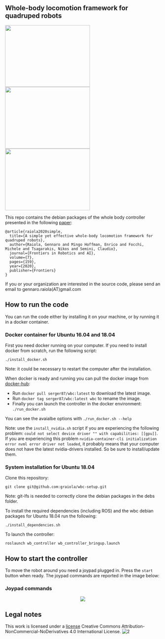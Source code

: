 ## Whole-body locomotion framework for quadruped robots

<p float="center">
  <img src="docs/hyq.gif" width="275" height="200" />
  <img src="docs/anymal.gif" width="275" height="200" /> 
  <img src="docs/aliengo.gif" width="275" height="200" />
</p>

This repo contains the debian packages of the whole body controller presented in the following [paper](https://hal.archives-ouvertes.fr/hal-03005133/document): 
```
@article{raiola2020simple,
  title={A simple yet effective whole-body locomotion framework for quadruped robots},
  author={Raiola, Gennaro and Mingo Hoffman, Enrico and Focchi, Michele and Tsagarakis, Nikos and Semini, Claudio},
  journal={Frontiers in Robotics and AI},
  volume={7},
  pages={159},
  year={2020},
  publisher={Frontiers}
}
```

If you or your organization are interested in the source code, please send an email to gennaro.raiola(AT)gmail.com

## How to run the code

You can run the code either by installing it on your machine, or by running it in a docker container.

### Docker container for Ubuntu 16.04 and 18.04

First you need docker running on your computer. If you need to install docker from scratch, run the following script:

`./install_docker.sh`

Note: it could be necessary to restart the computer after the installation.

When docker is ready and running you can pull the docker image from [docker-hub](https://hub.docker.com/):

+ Run `docker pull serger87/wbc:latest` to download the latest image.
+ Run `docker tag serger87/wbc:latest wbc` to rename the image.
+ Finally you can launch the controller in the docker environment: `./run_docker.sh`

You can see the avaialbe options with `./run_docker.sh --help`

Note: use the `install_nvidia.sh` script if you are experiencing the following problem: `could not select device driver "" with capabilities: [[gpu]]`. If you are experiencing this problem `nvidia-container-cli initialization error nvml error driver not loaded`, it probably means that your computer does not have the latest nvidia-drivers installed. So be sure to install/update them.

### System installation for Ubuntu 18.04

Clone this repository:

`git clone git@github.com:graiola/wbc-setup.git`

Note: git-lfs is needed to correctly clone the debian packages in the debs folder.

To install the required dependencies (including ROS) and the wbc debian packages for Ubuntu 18.04 run the following:

`./install_dependencies.sh`

To launch the controller:

`roslaunch wb_controller wb_controller_bringup.launch`

## How to start the controller

To move the robot around you need a joypad plugged in. Press the `start` button when ready. The joypad commands are reported in the image below:

### Joypad commands

<p align="center"> 
<img src="docs/joy_commands.png">
</p>

## Legal notes

This work is licensed under a [license]("http://creativecommons.org/licenses/by-nc-nd/4.0/") Creative Commons Attribution-NonCommercial-NoDerivatives 4.0 International License</a>.
![2](https://i.creativecommons.org/l/by-nc-nd/4.0/88x31.png)
